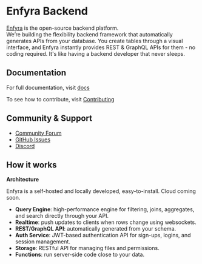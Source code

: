 # Enfyra Backend

[Enfyra](https://demo.enfyra.io/login) is the open-source backend platform.  
We’re building the flexibility backend framework that automatically generates APIs from your database. You create tables through a visual interface, and Enfyra instantly provides REST & GraphQL APIs for them - no coding required. It's like having a backend developer that never sleeps.

## Documentation

For full documentation, visit [docs](https://github.com/Enfyra/documents)

To see how to contribute, visit [Contributing](https://github.com/Enfyra/backend/blob/main/CONTRIBUTING.md)

## Community & Support

- [Community Forum](https://github.com/orgs/enfyra/discussions)
- [GitHub Issues](https://github.com/Enfyra/backend/issues)
- [Discord](https://discord.gg/DH5sXtFVWM)

## How it works
**Architecture**

Enfyra is a self-hosted and locally developed, easy-to-install. Cloud coming soon.

- **Query Engine**: high-performance engine for filtering, joins, aggregates, and search directly through your API.
- **Realtime**: push updates to clients when rows change using websockets.
- **REST/GraphQL API**: automatically generated from your schema.
- **Auth Service**: JWT-based authentication API for sign-ups, logins, and session management.
- **Storage**: RESTful API for managing files and permissions.
- **Functions**: run server-side code close to your data.
